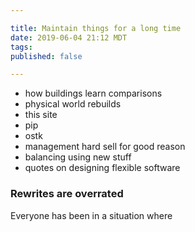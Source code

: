 ```yaml
---

title: Maintain things for a long time
date: 2019-06-04 21:12 MDT
tags:
published: false

---
```


- how buildings learn comparisons
- physical world rebuilds
- this site
- pip
- ostk
- management hard sell for good reason
- balancing using new stuff
- quotes on designing flexible software

### Rewrites are overrated
Everyone has been in a situation where
